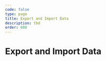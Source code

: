 ```yaml
---
code: false
type: page
title: Export and Import Data
description: tbd
order: 600
---
```


# Export and Import Data

